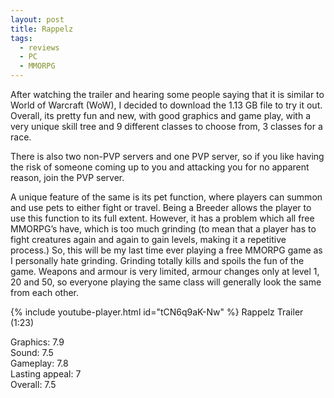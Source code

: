 ```yaml
---
layout: post
title: Rappelz
tags:
  - reviews
  - PC
  - MMORPG
---
```


After watching the trailer and hearing some people saying that it is similar to World of Warcraft (WoW), I decided to download the 1.13 GB file to try it out. Overall, its pretty fun and new, with good graphics and game play, with a very unique skill tree and 9 different classes to choose from, 3 classes for a race.

There is also two non-PVP servers and one PVP server, so if you like having the risk of someone coming up to you and attacking you for no apparent reason, join the PVP server.

A unique feature of the same is its pet function, where players can summon and use pets to either fight or travel. Being a Breeder allows the player to use this function to its full extent. However, it has a problem which all free MMORPG’s have, which is too much grinding (to mean that a player has to fight creatures again and again to gain levels, making it a repetitive process.) So, this will be my last time ever playing a free MMORPG game as I personally hate grinding. Grinding totally kills and spoils the fun of the game. Weapons and armour is very limited, armour changes only at level 1, 20 and 50, so everyone playing the same class will generally look the same from each other.

{% include youtube-player.html id="tCN6q9aK-Nw" %}
Rappelz Trailer (1:23)

Graphics: 7.9\
Sound: 7.5\
Gameplay: 7.8\
Lasting appeal: 7\
Overall: 7.5